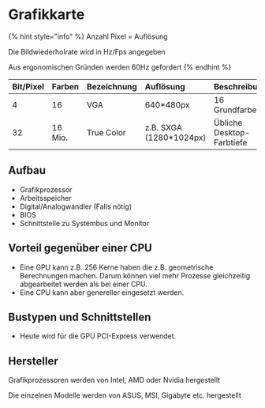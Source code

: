 # Grafikkarte

{% hint style="info" %}
Anzahl Pixel = Auflösung

Die Bildwiederholrate wird in Hz/Fps angegeben

Aus ergonomischen Gründen werden 60Hz gefordert
{% endhint %}

| Bit/Pixel | Farben | Bezeichnung | Auflösung | Beschreibung |
| :--- | :--- | :--- | :--- | :--- |
| 4 | 16 | VGA  | 640\*480px | 16 Grundfarben |
| 32 | 16 Mio. | True Color | z.B. SXGA \(1280\*1024px\) | Übliche Desktop-Farbtiefe |

## Aufbau

* Grafikprozessor
* Arbeitsspeicher
* Digital/Analogwandler \(Falls nötig\)
* BIOS
* Schnittstelle zu Systembus und Monitor

## Vorteil gegenüber einer CPU

* Eine GPU kann z.B. 256 Kerne haben die z.B. geometrische Berechnungen machen. Darum können viel mehr Prozesse gleichzeitig abgearbeitet werden als bei einer CPU.
* Eine CPU kann aber genereller eingesetzt werden. 

##  Bustypen und Schnittstellen

* Heute wird für die GPU PCI-Express verwendet. 

## Hersteller

Grafikprozessoren werden von Intel, AMD oder Nvidia hergestellt

Die einzelnen Modelle werden von ASUS, MSI, Gigabyte etc. hergestellt



